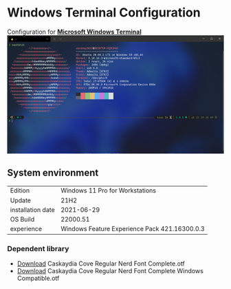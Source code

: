 # **Windows Terminal** Configuration

Configuration for **[Microsoft Windows Terminal](https://github.com/microsoft/terminal)**
[![demo](./demo/demo.png)](https://github.com/zeroday0619/WindowsTerminal-Configuration)



## System environment

|                 |                                                 |
|:----------------|:------------------------------------------------|
|Edition	      |Windows 11 Pro for Workstations                  |
|Update	          |21H2                                             |
|installation date|2021-‎06-‎29                                       |
|OS Build         |22000.51                                         |
|experience	      |Windows Feature Experience Pack 421.16300.0.3    |

### Dependent library
- [Download](https://github.com/ryanoasis/nerd-fonts/raw/master/patched-fonts/CascadiaCode/Regular/complete/Caskaydia%20Cove%20Regular%20Nerd%20Font%20Complete.otf)  Caskaydia Cove Regular Nerd Font Complete.otf
- [Download](https://github.com/ryanoasis/nerd-fonts/raw/master/patched-fonts/CascadiaCode/Regular/complete/Caskaydia%20Cove%20Regular%20Nerd%20Font%20Complete%20Windows%20Compatible.otf)  Caskaydia Cove Regular Nerd Font Complete Windows Compatible.otf

